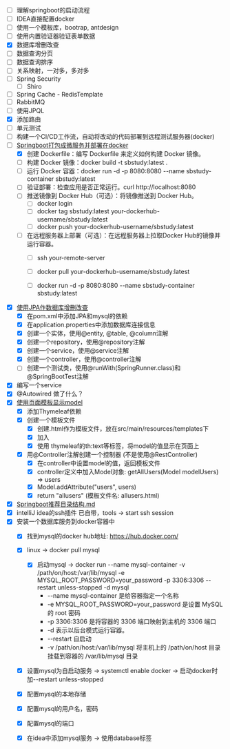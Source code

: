 - [ ] 理解springboot的启动流程
- [ ] IDEA直接配置docker
- [ ] 使用一个模板库，bootrap, antdesign
- [ ] 使用内置验证器验证表单数据
- [x] 数据库增删改查
- [ ] 数据查询分页
- [ ] 数据查询排序
- [ ] 关系映射，一对多，多对多
- [ ] Spring Security
  - [ ] Shiro
- [ ] Spring Cache - RedisTemplate
- [ ] RabbitMQ
- [ ] 使用JPQL
- [x] 添加路由
- [ ] 单元测试
- [ ] 构建一个CI/CD工作流，自动将改动的代码部署到远程测试服务器(docker)
- [ ] [Springboot打包成微服务并部署在docker](Springboot打包成微服务并部署在docker.md)
  - [x] 创建 Dockerfile：编写 Dockerfile 来定义如何构建 Docker 镜像。
  - [ ] 构建 Docker 镜像：docker build -t sbstudy:latest .
  - [ ] 运行 Docker 容器：docker run -d -p 8080:8080 --name sbstudy-container sbstudy:latest
  - [ ] 验证部署：检查应用是否正常运行。curl http://localhost:8080
  - [ ] 推送镜像到 Docker Hub（可选）：将镜像推送到 Docker Hub。
    - [ ] docker login
    - [ ] docker tag sbstudy:latest your-dockerhub-username/sbstudy:latest
    - [ ] docker push your-dockerhub-username/sbstudy:latest
  - [ ] 在远程服务器上部署（可选）：在远程服务器上拉取Docker Hub的镜像并运行容器。
    - [ ] ssh your-remote-server
    - [ ] docker pull your-dockerhub-username/sbstudy:latest
    - [ ] docker run -d -p 8080:8080 --name sbstudy-container sbstudy:latest



- [x] [使用JPA作数据库增删改查](Springboot使用JPA步骤.md)
  - [x] 在pom.xml中添加JPA和mysql的依赖
  - [x] 在application.properties中添加数据库连接信息
  - [x] 创建一个实体，使用@entity, @table, @column注解
  - [x] 创建一个repository，使用@repository注解
  - [x] 创建一个service，使用@service注解
  - [x] 创建一个controller，使用@controller注解
  - [ ] 创建一个测试类，使用@runWith(SpringRunner.class)和@SpringBootTest注解
- [x] 编写一个service
- [x] @Autowired 做了什么？
- [x] [使用页面模板显示model](Springboot使用模板显示model.md)
  - [x] 添加Thymeleaf依赖
  - [x] 创建一个模板文件
    - [x] 创建.html作为模板文件，放在src/main/resources/templates下
    - [x] 加入 <html xmlns:th="http://www.thymeleaf.org">
    - [x] 使用 thymeleaf的th:text等标签，将model的值显示在页面上 <span th:text="${user.id}"></span>
  - [x] 用@Controller注解创建一个控制器 (不是使用@RestController)
    - [x] 在controller中设置model的值，返回模板文件
    - [x] controller定义中加入Model对象: getAllUsers(Model modelUsers) => users
    - [x] Model.addAttribute("users", users)
    - [x] return "allusers"  (模板文件名: allusers.html)
- [x] [Springboot推荐目录结构.md](Springboot推荐目录结构.md)
- [x] intelliJ idea的ssh插件
  已自带，tools -> start ssh session
- [x] 安装一个数据库服务到docker容器中
  - [x] 找到mysql的docker hub地址: https://hub.docker.com/
  - [x] linux -> docker pull mysql
    - [x] 启动mysql ->       docker run --name mysql-container -v /path/on/host:/var/lib/mysql -e MYSQL_ROOT_PASSWORD=your_password -p 3306:3306 --restart unless-stopped -d mysql
      * --name mysql-container 是给容器指定一个名称
      * -e MYSQL_ROOT_PASSWORD=your_password 是设置 MySQL 的 root 密码
      * -p 3306:3306 是将容器的 3306 端口映射到主机的 3306 端口
      * -d 表示以后台模式运行容器。
      * --restart 自启动
      * -v /path/on/host:/var/lib/mysql 将主机上的 /path/on/host 目录挂载到容器的 /var/lib/mysql 目录
  - [x] 设置mysql为自启动服务 -> systemctl enable docker -> 启动docker时加--restart unless-stopped
  - [x] 配置mysql的本地存储
  - [x] 配置mysql的用户名，密码
  - [x] 配置mysql的端口
  - [x] 在idea中添加mysql服务 -> 使用database标签

